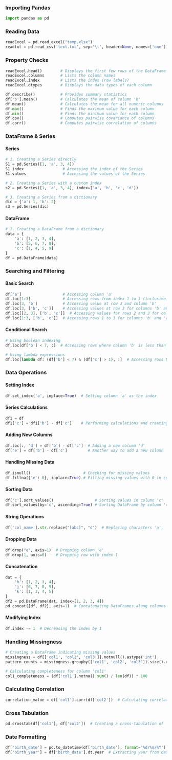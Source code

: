 ### Importing Pandas
```python
import pandas as pd
```

### Reading Data
```python
readExcel = pd.read_excel("temp.xlsx")
readtxt = pd.read_csv('text.txt', sep='\t', header=None, names=['one'])
```

### Property Checks
```python
readExcel.head()        # Displays the first few rows of the DataFrame
readExcel.columns       # Lists the column names
readExcel.index         # Lists the index (row labels)
readExcel.dtypes        # Displays the data types of each column

df.describe()           # Provides summary statistics
df['b'].mean()          # Calculates the mean of column 'b'
df.mean()               # Calculates the mean for all numeric columns
df.max()                # Finds the maximum value for each column
df.min()                # Finds the minimum value for each column
df.cov()                # Computes pairwise covariance of columns
df.corr()               # Computes pairwise correlation of columns
```

### DataFrame & Series
#### Series
```python
# 1. Creating a Series directly
S1 = pd.Series([1, 'a', 3, 4])
S1.index                 # Accessing the index of the Series
S1.values                # Accessing the values of the Series

# 2. Creating a Series with a custom index
s2 = pd.Series([1, 'a', 3, 4], index=['a', 'b', 'c', 'd'])

# 3. Creating a Series from a dictionary
dic = {'a': 1, 'b': 2}
s3 = pd.Series(dic)
```

#### DataFrame
```python
# 1. Creating a DataFrame from a dictionary
data = {
    'a': [1, 2, 3, 4],
    'b': [5, 6, 7, 8],
    'c': [1, 4, 5, 9]
}
df = pd.DataFrame(data)
```

### Searching and Filtering
#### Basic Search
```python
df['a']                  # Accessing column 'a'
df.loc[1:3]              # Accessing rows from index 1 to 3 (inclusive)
df.loc[3, 'b']           # Accessing value at row 3 and column 'b'
df.loc[3, ['b', 'c']]    # Accessing values at row 3 for columns 'b' and 'c'
df.loc[[2, 3], ['b', 'c']]  # Accessing values for rows 2 and 3 for columns 'b' and 'c'
df.loc[1:3, ['b', 'c']]  # Accessing rows 1 to 3 for columns 'b' and 'c'
```

#### Conditional Search
```python
# Using boolean indexing
df.loc[df['b'] < 7, :]  # Accessing rows where column 'b' is less than 7

# Using lambda expressions
df.loc[lambda df: (df['b'] < 7) & (df['c'] > 1), :]  # Accessing rows based on multiple conditions
```

### Data Operations
#### Setting Index
```python
df.set_index('a', inplace=True)  # Setting column 'a' as the index
```

#### Series Calculations
```python
df1 = df
df1['c'] = df1['b'] - df['c']    # Performing calculations and creating a new column
```

#### Adding New Columns
```python
df.loc[:, 'd'] = df['b'] - df['c']  # Adding a new column 'd'
df['e'] = df['b'] - df['c']         # Another way to add a new column 'e'
```

#### Handling Missing Data
```python
df.isnull()                       # Checking for missing values
df.fillna({'e': 0}, inplace=True) # Filling missing values with 0 in column 'e'
```

#### Sorting Data
```python
df['c'].sort_values()                  # Sorting values in column 'c'
df.sort_values(by='c', ascending=True) # Sorting DataFrame by column 'c'
```

#### String Operations
```python
df['col_name'].str.replace("[abc]", "d")  # Replacing characters 'a', 'b', 'c' with 'd' in 'col_name'
```

#### Dropping Data
```python
df.drop("e", axis=1)  # Dropping column 'e'
df.drop(1, axis=0)    # Dropping row with index 1
```

#### Concatenation
```python
dat = {
    'h': [1, 2, 3, 4],
    'j': [6, 7, 8, 9],
    'k': [1, 3, 4, 5]
}
df2 = pd.DataFrame(dat, index=[1, 2, 3, 4])
pd.concat([df, df2], axis=1)  # Concatenating DataFrames along columns
```

#### Modifying Index
```python
df.index -= 1  # Decreasing the index by 1
```

### Handling Missingness
```python
# Creating a DataFrame indicating missing values
missingness = df[['col1', 'col2', 'col3']].notnull().astype('int')
pattern_counts = missingness.groupby(['col1', 'col2', 'col3']).size().reset_index(name='Counts')

# Calculating completeness for column 'col1'
col1_completeness = (df['col1'].notna().sum() / len(df)) * 100
```

### Calculating Correlation
```python
correlation_value = df['col1'].corr(df['col2'])  # Calculating correlation between 'col1' and 'col2'
```

### Cross Tabulation
```python
pd.crosstab(df['col1'], df['col2'])  # Creating a cross-tabulation of 'col1' and 'col2'
```

### Date Formatting
```python
df['birth_date'] = pd.to_datetime(df['birth_date'], format='%d/%m/%Y')  # Converting to datetime format
df['birth_year'] = df['birth_date'].dt.year  # Extracting year from date
```
